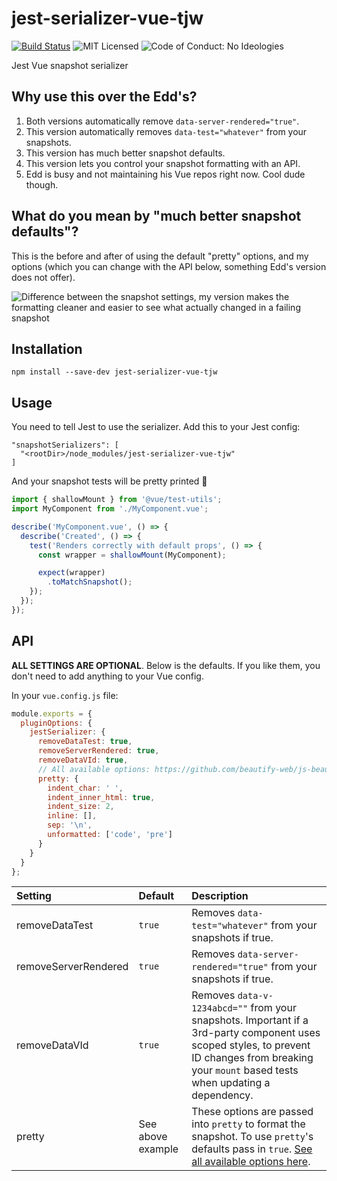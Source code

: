 # jest-serializer-vue-tjw

[![Build Status](https://travis-ci.org/tjw-lint/jest-serializer-vue-tjw.svg?branch=master)](https://travis-ci.org/tjw-lint/jest-serializer-vue-tjw) ![MIT Licensed](https://img.shields.io/badge/License-MIT-brightgreen) ![Code of Conduct: No Ideologies](https://img.shields.io/badge/CoC-No%20Ideologies-blue)

Jest Vue snapshot serializer


## Why use this over the Edd's?

1. Both versions automatically remove `data-server-rendered="true"`.
1. This version automatically removes `data-test="whatever"` from your snapshots.
1. This version has much better snapshot defaults.
1. This version lets you control your snapshot formatting with an API.
1. Edd is busy and not maintaining his Vue repos right now. Cool dude though.


## What do you mean by "much better snapshot defaults"?

This is the before and after of using the default "pretty" options, and my options (which you can change with the API below, something Edd's version does not offer).

![Difference between the snapshot settings, my version makes the formatting cleaner and easier to see what actually changed in a failing snapshot](https://user-images.githubusercontent.com/4629794/53278405-f8685880-36d6-11e9-92f0-127e0673a23a.gif)


## Installation

```
npm install --save-dev jest-serializer-vue-tjw
```


## Usage

You need to tell Jest to use the serializer. Add this to your Jest config:

```
"snapshotSerializers": [
  "<rootDir>/node_modules/jest-serializer-vue-tjw"
]
```

And your snapshot tests will be pretty printed 💅

```js
import { shallowMount } from '@vue/test-utils';
import MyComponent from './MyComponent.vue';

describe('MyComponent.vue', () => {
  describe('Created', () => {
    test('Renders correctly with default props', () => {
      const wrapper = shallowMount(MyComponent);

      expect(wrapper)
        .toMatchSnapshot();
    });
  });
});
```


## API

**ALL SETTINGS ARE OPTIONAL**. Below is the defaults. If you like them, you don't need to add anything to your Vue config.

In your `vue.config.js` file:

```js
module.exports = {
  pluginOptions: {
    jestSerializer: {
      removeDataTest: true,
      removeServerRendered: true,
      removeDataVId: true,
      // All available options: https://github.com/beautify-web/js-beautify/blob/master/js/src/html/options.js
      pretty: {
        indent_char: ' ',
        indent_inner_html: true,
        indent_size: 2,
        inline: [],
        sep: '\n',
        unformatted: ['code', 'pre']
      }
    }
  }
};
```

Setting              | Default           | Description
:--                  | :--               | :--
removeDataTest       | `true`            | Removes `data-test="whatever"` from your snapshots if true.
removeServerRendered | `true`            | Removes `data-server-rendered="true"` from your snapshots if true.
removeDataVId        | `true`            | Removes `data-v-1234abcd=""` from your snapshots. Important if a 3rd-party component uses scoped styles, to prevent ID changes from breaking your `mount` based tests when updating a dependency.
pretty               | See above example | These options are passed into `pretty` to format the snapshot. To use `pretty`'s defaults pass in `true`. [See all available options here](https://github.com/beautify-web/js-beautify/blob/master/js/src/html/options.js).
